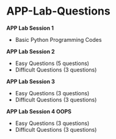 # APP-Lab-Questions

**APP Lab Session 1**
- Basic Python Programming Codes

**APP Lab Session 2**
- Easy Questions (5 questions)
- Difficult Questions (3 questions)

**APP Lab Session 3**
- Easy Questions (3 questions)
- Difficult Questions (3 questions)

**APP Lab Session 4 OOPS**
- Easy Questions (3 questions)
- Difficult Questions (3 questions)
